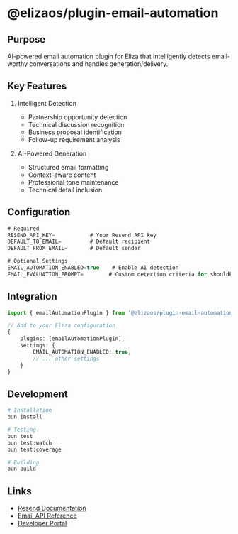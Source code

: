 # @elizaos/plugin-email-automation

## Purpose
AI-powered email automation plugin for Eliza that intelligently detects email-worthy conversations and handles generation/delivery.

## Key Features
1. Intelligent Detection
   - Partnership opportunity detection
   - Technical discussion recognition
   - Business proposal identification
   - Follow-up requirement analysis

2. AI-Powered Generation
   - Structured email formatting
   - Context-aware content
   - Professional tone maintenance
   - Technical detail inclusion

## Configuration
```typescript
# Required
RESEND_API_KEY=           # Your Resend API key
DEFAULT_TO_EMAIL=         # Default recipient
DEFAULT_FROM_EMAIL=       # Default sender

# Optional Settings
EMAIL_AUTOMATION_ENABLED=true    # Enable AI detection
EMAIL_EVALUATION_PROMPT=        # Custom detection criteria for shouldEmail
```

## Integration
```typescript
import { emailAutomationPlugin } from '@elizaos/plugin-email-automation';

// Add to your Eliza configuration
{
    plugins: [emailAutomationPlugin],
    settings: {
        EMAIL_AUTOMATION_ENABLED: true,
        // ... other settings
    }
}
```

## Development
```bash
# Installation
bun install

# Testing
bun test
bun test:watch
bun test:coverage

# Building
bun build
```

## Links
- [Resend Documentation](https://resend.com/docs)
- [Email API Reference](https://resend.com/docs/api-reference/introduction)
- [Developer Portal](https://resend.com/overview)
